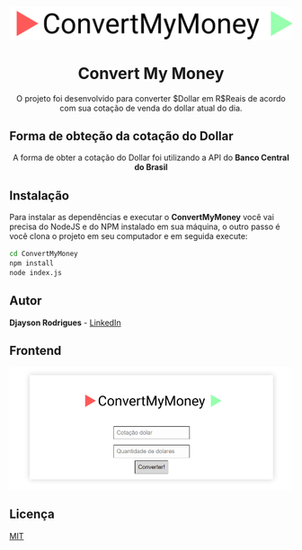 <p align="center"><img src="./public/logo.png" ></img>
<h1 align="center">Convert My Money</h1>
<p align="center">O projeto foi desenvolvido para converter $Dollar em R$Reais de acordo com sua cotação de venda do dollar atual do dia.



## Forma de obteção da cotação do Dollar
<p align="center"> A forma de obter a cotação do Dollar foi utilizando a API do <strong>Banco Central do Brasil </strong></p>


  ## Instalação 
Para instalar as dependências e executar o **ConvertMyMoney** você vai precisa do NodeJS e do NPM instalado em sua máquina, o outro passo é você clona o projeto em seu computador e em seguida execute:
```bash
cd ConvertMyMoney
npm install
node index.js
```



## Autor
**Djayson Rodrigues** - [LinkedIn](https://br.linkedin.com/in/djaysonrodrigues)


## Frontend

<img align="center" src="./public/projeto.png"></img>
## Licença

[MIT](./LICENSE)
